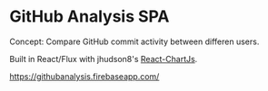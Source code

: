 GitHub Analysis SPA
=========

Concept: Compare GitHub commit activity between differen users.

Built in React/Flux with jhudson8's [React-ChartJs](https://github.com/jhudson8/react-chartjs). 

https://githubanalysis.firebaseapp.com/
